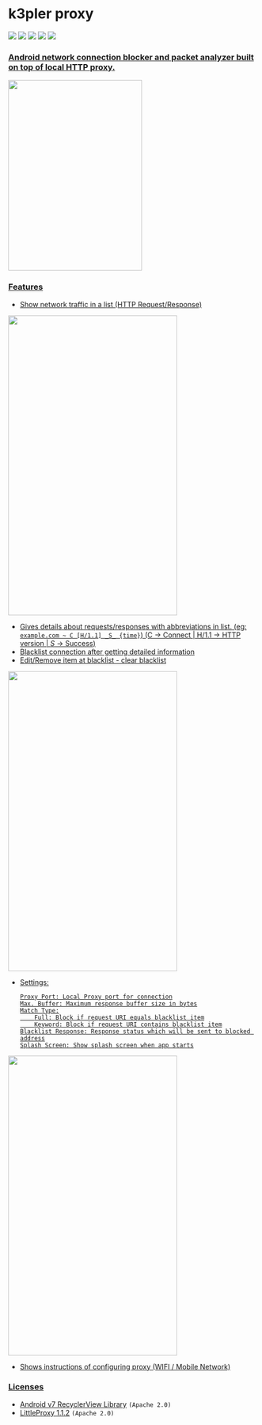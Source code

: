 
# k3pler proxy

<a href="https://github.com/PyObfx/PyObfx/issues"><img src="https://img.shields.io/github/issues/KeyLo99/k3pler.svg"/></a>
<a href="https://github.com/PyObfx/PyObfx/pulls"><img src="https://img.shields.io/github/issues-pr/KeyLo99/k3pler.svg"/></a>
<a href="https://github.com/PyObfx/PyObfx/stargazers"><img src="https://img.shields.io/github/stars/KeyLo99/k3pler.svg"/></a>
<a href="https://github.com/PyObfx/PyObfx/network"><img src="https://img.shields.io/github/forks/KeyLo99/k3pler.svg"/></a>
<a href="https://github.com/PyObfx/PyObfx/blob/master/LICENSE"><img src="https://img.shields.io/github/license/KeyLo99/k3pler.svg"/>

### Android network connection blocker and packet analyzer built on top of local HTTP proxy.

<img src="https://github.com/KeyLo99/k3pler/blob/master/etc/k3plerbg3_splash.png" width="270" height="385"/>

### Features
* Show network traffic in a list (HTTP Request/Response)

<img src="https://github.com/KeyLo99/k3pler/blob/master/etc/page1.png" width="341" height="606"/>

* Gives details about requests/responses with abbreviations in list.
(eg: ```example.com ~ C [H/1.1] _S_ {time}```)
(C -> Connect | H/1.1 -> HTTP version | _S_ -> Success)
* Blacklist connection after getting detailed information
* Edit/Remove item at blacklist - clear blacklist

<img src="https://github.com/KeyLo99/k3pler/blob/master/etc/page2.png" width="341" height="606"/>

* Settings:
    ```
    Proxy Port: Local Proxy port for connection
    Max. Buffer: Maximum response buffer size in bytes
    Match Type:
        Full: Block if request URI equals blacklist item
        Keyword: Block if request URI contains blacklist item
    Blacklist Response: Response status which will be sent to blocked address
    Splash Screen: Show splash screen when app starts
    ```

<img src="https://github.com/KeyLo99/k3pler/blob/master/etc/page3.png" width="341" height="606"/>

* Shows instructions of configuring proxy (WIFI / Mobile Network)

### Licenses
* [Android v7 RecyclerView Library](https://developer.android.com/topic/libraries/support-library/packages) `(Apache 2.0)`
* [LittleProxy 1.1.2](https://github.com/adamfisk/LittleProxy) `(Apache 2.0)`
